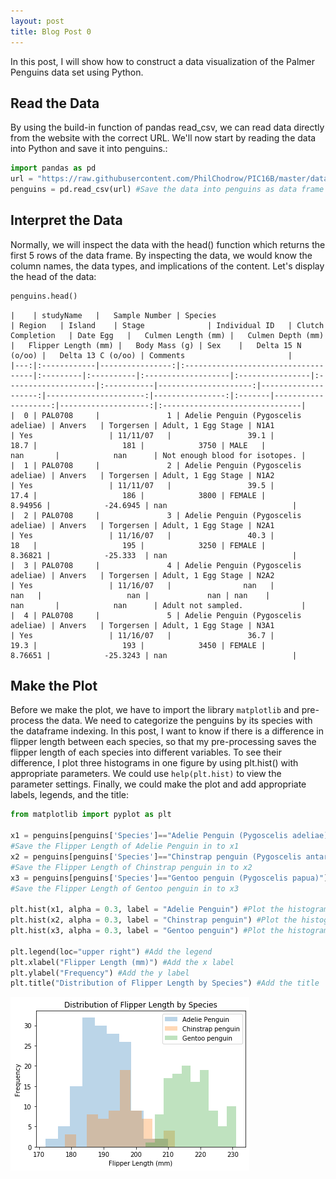 ```yaml
---
layout: post
title: Blog Post 0
---
```



In this post, I will show how to construct a data visualization of the Palmer Penguins data set using Python. 

## Read the Data

By using the build-in function of pandas read_csv, we can read data directly from the website with the correct URL. We'll now start by reading the data into Python and save it into penguins.: 

```python
import pandas as pd
url = "https://raw.githubusercontent.com/PhilChodrow/PIC16B/master/datasets/palmer_penguins.csv"
penguins = pd.read_csv(url) #Save the data into penguins as data frame
```
## Interpret the Data

Normally, we will inspect the data with the head() function which returns the first 5 rows of the data frame. By inspecting the data, we would know the column names, the data types, and implications of the content. Let's display the head of the data:

```python
penguins.head()
```
```
|    | studyName   |   Sample Number | Species                             | Region   | Island    | Stage              | Individual ID   | Clutch Completion   | Date Egg   |   Culmen Length (mm) |   Culmen Depth (mm) |   Flipper Length (mm) |   Body Mass (g) | Sex    |   Delta 15 N (o/oo) |   Delta 13 C (o/oo) | Comments                       |
|---:|:------------|----------------:|:------------------------------------|:---------|:----------|:-------------------|:----------------|:--------------------|:-----------|---------------------:|--------------------:|----------------------:|----------------:|:-------|--------------------:|--------------------:|:-------------------------------|
|  0 | PAL0708     |               1 | Adelie Penguin (Pygoscelis adeliae) | Anvers   | Torgersen | Adult, 1 Egg Stage | N1A1            | Yes                 | 11/11/07   |                 39.1 |                18.7 |                   181 |            3750 | MALE   |           nan       |            nan      | Not enough blood for isotopes. |
|  1 | PAL0708     |               2 | Adelie Penguin (Pygoscelis adeliae) | Anvers   | Torgersen | Adult, 1 Egg Stage | N1A2            | Yes                 | 11/11/07   |                 39.5 |                17.4 |                   186 |            3800 | FEMALE |             8.94956 |            -24.6945 | nan                            |
|  2 | PAL0708     |               3 | Adelie Penguin (Pygoscelis adeliae) | Anvers   | Torgersen | Adult, 1 Egg Stage | N2A1            | Yes                 | 11/16/07   |                 40.3 |                18   |                   195 |            3250 | FEMALE |             8.36821 |            -25.333  | nan                            |
|  3 | PAL0708     |               4 | Adelie Penguin (Pygoscelis adeliae) | Anvers   | Torgersen | Adult, 1 Egg Stage | N2A2            | Yes                 | 11/16/07   |                nan   |               nan   |                   nan |             nan | nan    |           nan       |            nan      | Adult not sampled.             |
|  4 | PAL0708     |               5 | Adelie Penguin (Pygoscelis adeliae) | Anvers   | Torgersen | Adult, 1 Egg Stage | N3A1            | Yes                 | 11/16/07   |                 36.7 |                19.3 |                   193 |            3450 | FEMALE |             8.76651 |            -25.3243 | nan                            |
```

## Make the Plot 

Before we make the plot, we have to import the library `matplotlib` and pre-process the data. We need to categorize the penguins by its species with the dataframe indexing. In this post, I want to know if there is a difference in flipper length between each species, so that my pre-processing saves the flipper length of each species into different variables. To see their difference, I plot three histograms in one figure by using plt.hist() with appropriate parameters. We could use `help(plt.hist)` to view the parameter settings. Finally, we could make the plot and add appropriate labels, legends, and the title: 

```python
from matplotlib import pyplot as plt

x1 = penguins[penguins['Species']=="Adelie Penguin (Pygoscelis adeliae)"]["Flipper Length (mm)"]
#Save the Flipper Length of Adelie Penguin in to x1
x2 = penguins[penguins['Species']=="Chinstrap penguin (Pygoscelis antarctica)"]["Flipper Length (mm)"]
#Save the Flipper Length of Chinstrap penguin in to x2
x3 = penguins[penguins['Species']=="Gentoo penguin (Pygoscelis papua)"]["Flipper Length (mm)"]
#Save the Flipper Length of Gentoo penguin in to x3

plt.hist(x1, alpha = 0.3, label = "Adelie Penguin") #Plot the histogram of Adelie Penguin
plt.hist(x2, alpha = 0.3, label = "Chinstrap penguin") #Plot the histogram of Chinstrap penguin
plt.hist(x3, alpha = 0.3, label = "Gentoo penguin") #Plot the histogram of Gentoo Penguin

plt.legend(loc="upper right") #Add the legend
plt.xlabel("Flipper Length (mm)") #Add the x label
plt.ylabel("Frequency") #Add the y label
plt.title("Distribution of Flipper Length by Species") #Add the title
```
![blog_post_0.png](/images/blog_post_0.png)